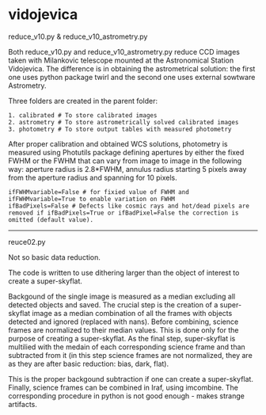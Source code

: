 # vidojevica

 reduce_v10.py & reduce_v10_astrometry.py

Both reduce_v10.py and reduce_v10_astrometry.py reduce CCD images taken with Milankovic telescope mounted at the Astronomical Station Vidojevica. The difference is in obtaining the astrometrical solution: the first one uses python package twirl and the second one uses external sowtware Astrometry. 

Three folders are created in the parent folder: 

    1. calibrated # To store calibrated images
    2. astrometry # To store astrometrically solved calibrated images
    3. photometry # To store output tables with measured photometry

After proper calibration and obtained WCS solutions, photometry is measured using Photutils package defining apertures by either the fixed FWHM or the FWHM that can vary from image to image in the following way: aperture radius is 2.8*FWHM, annulus radius starting 5 pixels away from the aperture radius and spanning for 10 pixels. 

    ifFWHMvariable=False # for fixied value of FWHM and ifFWHMvariable=True to enable variation on FWHM
    ifBadPixels=False # Defects like cosmic rays and hot/dead pixels are removed if ifBadPixels=True or ifBadPixel=False the correction is omitted (default value).

--------------------------------------------------------------------------------------------------

reuce02.py

Not so basic data reduction. 

The code is written to use dithering larger than the object of interest to create a super-skyflat. 

Backgound of the single image is measured as a median excluding all detected objects and saved. The crucial step is the creation of a super-skyflat image as a median combination of all the frames with objects detected and ignored (replaced with nans). Before combining, science frames are normalized to their median values. This is done only for the purpose of creating a super-skyflat. As the final step, super-skyflat is multilied with the medain of each corresponding science frame and than subtracted from it (in this step science frames are not normalized, they are as they are after basic reduction: bias, dark, flat). 

This is the proper backgound subtraction if one can create a super-skyflat. Finally, science frames can be combined in Iraf, using imcombine. The corresponding procedure in python is not good enough - makes strange artifacts.  
